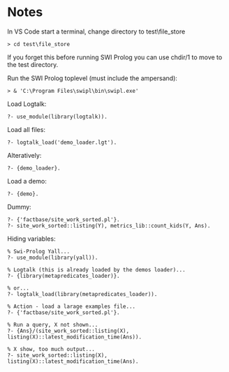 # Notes

In VS Code start a terminal, change directory to test\file_store

    > cd test\file_store

If you forget this before running SWI Prolog you can use chdir/1 to move to
the test directory.

Run the SWI Prolog toplevel (must include the ampersand):

    > & 'C:\Program Files\swipl\bin\swipl.exe'

Load Logtalk:

    ?- use_module(library(logtalk)).

Load all files:

    ?- logtalk_load('demo_loader.lgt').

Alteratively:

    ?- {demo_loader}.

Load a demo:

    ?- {demo}.

Dummy:

    ?- {'factbase/site_work_sorted.pl'}.
    ?- site_work_sorted::listing(Y), metrics_lib::count_kids(Y, Ans).

Hiding variables:

    % Swi-Prolog Yall...
    ?- use_module(library(yall)).

    % Logtalk (this is already loaded by the demos loader)...
    ?- {library(metapredicates_loader)}.

    % or...
    ?- logtalk_load(library(metapredicates_loader)).

    % Action - load a larage examples file...
    ?- {'factbase/site_work_sorted.pl'}.

    % Run a query, X not shown...
    ?- {Ans}/(site_work_sorted::listing(X), listing(X)::latest_modification_time(Ans)).

    % X show, too much output...
    ?- site_work_sorted::listing(X), listing(X)::latest_modification_time(Ans).
